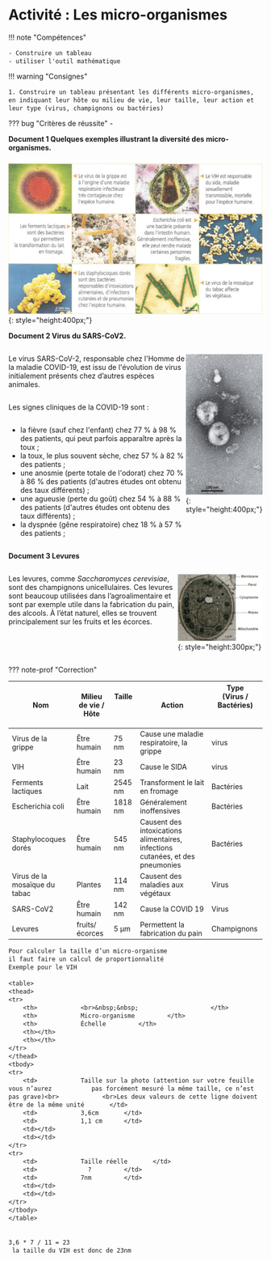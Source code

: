 # Activité : Les micro-organismes 

!!! note "Compétences"

    - Construire un tableau 
    - utiliser l'outil mathématique

!!! warning "Consignes"

    1. Construire un tableau présentant les différents micro-organismes, en indiquant leur hôte ou milieu de vie, leur taille, leur action et leur type (virus, champignons ou bactéries)
    
??? bug "Critères de réussite"
    - 




**Document 1 Quelques exemples illustrant la diversité des micro-organismes.**

![](pictures/photoMicrobesAct.png){: style="height:400px;"}


**Document 2 Virus du SARS-CoV2.**

<div markdown style="display:flex; flex-direction:row;">

<div markdown style="display:flex; flex-direction:column;flex: 3 1 0;">

Le virus SARS-CoV-2, responsable chez l'Homme de la maladie COVID-19, est issu de l'évolution de virus initialement présents chez d’autres espèces animales. 

Les signes cliniques de la COVID-19 sont :

- la fièvre (sauf chez l'enfant) chez 77 % à 98 % des patients, qui peut parfois apparaître après la toux ;
- la toux, le plus souvent sèche, chez 57 % à 82 % des patients ;
- une anosmie (perte totale de l'odorat) chez 70 % à 86 % des patients (d'autres études ont obtenu des taux différents) ;
- une agueusie (perte du goût) chez 54 % à 88 % des patients (d'autres études ont obtenu des taux différents) ;
- la dyspnée (gêne respiratoire) chez 18 % à 57 % des patients ;
</div>
<div markdown style="display:flex; flex-direction:column; flex: 1 1 0;">

![](pictures/photoSARS.png){: style="height:400px;"}
</div>


</div>

**Document 3 Levures**

<div markdown style="display:flex; flex-direction:row;">

<div markdown style="display:flex; flex-direction:column;flex: 2 1 0;">


Les levures, comme *Saccharomyces cerevisiae*, sont des champignons unicellulaires. Ces levures sont beaucoup utilisées dans l’agroalimentaire et sont par exemple utile dans la fabrication du pain, des alcools. À l’état naturel, elles se trouvent principalement sur les fruits et les écorces.

</div>
<div markdown style="display:flex; flex-direction:column; flex: 1 1 0;">

![](pictures/photoLevures.png){: style="height:300px;"}

</div>


</div>

??? note-prof "Correction"
    <table>
    <thead>
    <tr>
        <th> 			Nom 		</th>
        <th> 			Milieu de vie / Hôte 		</th>
        <th> 			Taille<br> <br>&nbsp;&nbsp; </th>
        <th> 			Action 		</th>
        <th> 			Type<br> (Virus / Bactéries)<br> <br>&nbsp;&nbsp; </th>
    </tr>
    </thead>
    <tbody>
    <tr>
        <td> 			Virus de la grippe 		</td>
        <td> 			Être humain 		</td>
        <td> 			75 nm 		</td>
        <td> 			Cause une maladie respiratoire, la grippe 		</td>
        <td> 			virus 		</td>
    </tr>
    <tr>
        <td> 			VIH 		</td>
        <td> 			Être humain 		</td>
        <td> 			23 nm 		</td>
        <td> 			Cause le SIDA 		</td>
        <td> 			virus 		</td>
    </tr>
    <tr>
        <td> 			Ferments lactiques 		</td>
        <td> 			Lait 		</td>
        <td> 			2545 nm 		</td>
        <td> 			Transforment le lait en fromage 		</td>
        <td> 			Bactéries 		</td>
    </tr>
    <tr>
        <td> 			Escherichia coli 		</td>
        <td> 			Être humain 		</td>
        <td> 			1818 nm 		</td>
        <td> 			Généralement inoffensives 		</td>
        <td> 			Bactéries 		</td>
    </tr>
    <tr>
        <td> 			Staphylocoques dorés 		</td>
        <td> 			Être humain 		</td>
        <td> 			545 nm 		</td>
        <td> 			Causent des intoxications alimentaires, infections cutanées, et des pneumonies </td>
        <td> 			Bactéries 		</td>
    </tr>
    <tr>
        <td> 			Virus de la mosaïque du tabac 		</td>
        <td> 			Plantes 		</td>
        <td> 			114 nm 		</td>
        <td> 			Causent des maladies aux végétaux 		</td>
        <td> 			Virus 		</td>
    </tr>
    <tr>
        <td> 			SARS-CoV2 		</td>
        <td> 			Être humain 		</td>
        <td> 			142 nm 		</td>
        <td> 			Cause la COVID 19 		</td>
        <td> 			Virus 		</td>
    </tr>
    <tr>
        <td> 			Levures 		</td>
        <td> 			fruits/écorces 		</td>
        <td> 			5 µm 		</td>
        <td> 			Permettent la fabrication du pain 		</td>
        <td> 			Champignons 		</td>
    </tr>
    </tbody>
    </table>

    Pour calculer la taille d’un micro-organisme
    il faut faire un calcul de proportionnalité
    Exemple pour le VIH

    <table>
    <thead>
    <tr>
        <th> 			<br>&nbsp;&nbsp;			 		</th>
        <th> 			Micro-organisme 		</th>
        <th> 			Échelle 		</th>
        <th></th>
        <th></th>
    </tr>
    </thead>
    <tbody>
    <tr>
        <td> 			Taille sur la photo (attention sur votre feuille vous n’aurez 			pas forcément mesuré la même taille, ce n’est pas grave)<br> 			<br>Les deux valeurs de cette ligne doivent être de la même unité 		</td>
        <td> 			3,6cm 		</td>
        <td> 			1,1 cm 		</td>
        <td></td>
        <td></td>
    </tr>
    <tr>
        <td> 			Taille réelle 		</td>
        <td> 			  ? 		</td>
        <td> 			7nm 		</td>
        <td></td>
        <td></td>
    </tr>
    </tbody>
    </table>


    3,6 * 7 / 11 = 23
     la taille du VIH est donc de 23nm